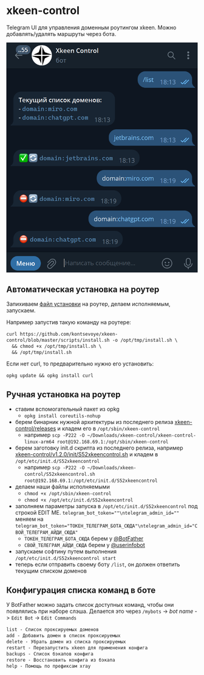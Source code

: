 # xkeen-control

Telegram UI для управления доменным роутингом xkeen. Можно добавлять/удалять маршруты через бота.

[![Demo](docs/demo.png)](docs/demo.mp4)

## Автоматическая установка на роутер

Запихиваем [файл установки](https://github.com/kontsevoye/xkeen-control/blob/master/scripts/install.sh) на роутер, делаем исполняемым, запускаем.

Например запустив такую команду на роутере:
```shell
curl https://github.com/kontsevoye/xkeen-control/blob/master/scripts/install.sh -o /opt/tmp/install.sh \
  && chmod +x /opt/tmp/install.sh \
  && /opt/tmp/install.sh
```

Если нет curl, то предварительно нужно его установить:
```shell
opkg update && opkg install curl
```

## Ручная установка на роутер

- ставим вспомогательный пакет из opkg
  - `opkg install coreutils-nohup`
- берем бинарник нужной архитектуры из последнего релиза [xkeen-control/releases](https://github.com/kontsevoye/xkeen-control/releases) и кладем его в `/opt/sbin/xkeen-control`
  - например `scp -P222 -O ~/Downloads/xkeen-control/xkeen-control-linux-arm64 root@192.168.69.1:/opt/sbin/xkeen-control`
- берем заготовку init.d скрипта из последнего релиза, например [xkeen-control/v1.2.0/init/S52xkeencontrol.sh](https://github.com/kontsevoye/xkeen-control/blob/v1.2.0/init/S52xkeencontrol.sh) и кладем в `/opt/etc/init.d/S52xkeencontrol`
  - например `scp -P222 -O ~/Downloads/xkeen-control/S52xkeencontrol.sh root@192.168.69.1:/opt/etc/init.d/S52xkeencontrol`
- делаем наши файлы исполняемыми
  - `chmod +x /opt/sbin/xkeen-control`
  - `chmod +x /opt/etc/init.d/S52xkeencontrol`
- заполняем параметры запуска в `/opt/etc/init.d/S52xkeencontrol` под строкой EDIT ME. `telegram_bot_token=""\ntelegram_admin_id=""` меняем на `telegram_bot_token="ТОКЕН_ТЕЛЕГРАМ_БОТА_СЮДА"\ntelegram_admin_id="СВОЙ_ТЕЛЕГРАМ_АЙДИ_СЮДА"`
  - `ТОКЕН_ТЕЛЕГРАМ_БОТА_СЮДА` берем у [@BotFather](https://t.me/BotFather)
  - `СВОЙ_ТЕЛЕГРАМ_АЙДИ_СЮДА` берем у [@userinfobot](https://t.me/@userinfobot)
- запускаем софтину путем выполнения `/opt/etc/init.d/S52xkeencontrol start`
- теперь если отправить своему боту `/list`, он должен ответить текущим списком доменов

## Конфигурация списка команд в боте

У BotFather можно задать список доступных команд, чтобы они появлялись при наборе слэша.
Делается это через `/mybots` -> _bot name_ -> `Edit Bot` -> `Edit Commands`
```
list - Список проксируемых доменов
add - Добавить домен в список проксируемых
delete - Убрать домен из списка проксируемых
restart - Перезапустить xkeen для применения конфига
backups - Список бэкапов конфига
restore - Восстановить конфига из бэкапа
help - Помощь по префиксам xray
```
